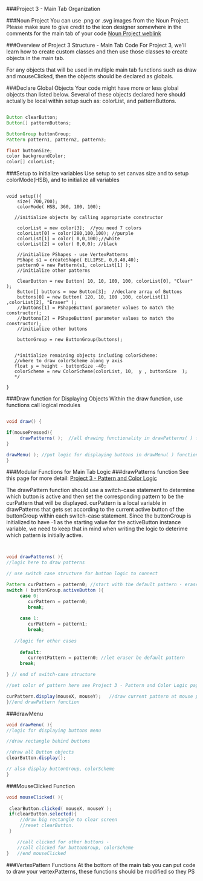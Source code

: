 ###Project 3 - Main Tab Organization

###Noun Project
You can use .png or .svg images from the Noun Project.  Please make sure to give credit to the icon designer somewhere in the comments for the main tab of your code
[Noun Project weblink](https://thenounproject.com/)


###Overview of Project 3 Structure - Main Tab Code
For Project 3, we'll learn how to create custom classes and then use those classes to create objects in the main tab.

For any objects that will be used in multiple main tab functions such as draw and mouseClicked, then the objects should be declared as globals.

###Declare Global Objects
Your code might have more or less global objects than listed below.  Several of these objects declared here should actually be local within setup such as: colorList, and patternButtons.


```java

Button clearButton;
Button[] patternButtons;

ButtonGroup buttonGroup;
Pattern pattern1, pattern2, pattern3;

float buttonSize;
color backgroundColor;
color[] colorList;

```

###Setup to initialize variables
Use setup to set canvas size and to setup colorMode(HSB), and to initialize all variables

```

void setup(){
    size( 700,700);
    colorMode( HSB, 360, 100, 100);
   
   //initialize objects by calling appropriate constructor
    
    colorList = new color[3];  //you need 7 colors
    colorList[0] = color(280,100,100); //purple
    colorList[1] = color( 0,0,100);//white
    colorList[2] = color( 0,0,0); //black
    
    //initialize PShapes - use VertexPatterns
    PShape s1 = createShape( ELLIPSE, 0,0,40,40);
    pattern0 = new Pattern(s1, colorList[1] );
    //initialize other patterns

    ClearButton = new Button( 10, 10, 100, 100, colorList[0], "Clear" ); 
    Button[] buttons = new Button[3];  //declare array of Buttons
    buttons[0] = new Button( 120, 10, 100 ,100, colorList[1] ,colorList[2], "Eraser" ); 
    //buttons[1] = PShapeButton( parameter values to match the constructor);
    //buttons[2] = PShapeButton( parameter values to match the constructor);
    //initialize other buttons
    
    buttonGroup = new ButtonGroup(buttons);


   /*initialize remaining objects including colorScheme:
   //where to draw colorScheme along y axis
   float y = height - buttonSize -40; 
   colorScheme = new ColorScheme(colorList, 10,  y , buttonSize  );
   */
   
}
```

###Draw function for Displaying Objects
Within the draw function, use functions call logical modules 


```java

void draw() {

if(mousePressed){
     drawPatterns( );  //all drawing functionality in drawPatterns( ) function
} 

drawMenu( ); //put logic for displaying buttons in drawMenu( ) function
}


```

###Modular Functions for Main Tab Logic
###drawPatterns function 
See this page for more detail: [Project 3 - Pattern and Color Logic](/project-3-pattern-and-color-drawing-logic.md)

The drawPattern function should use a switch-case statement to determine which button is active and then set the corresponding pattern to be the curPattern that will be displayed.
curPattern is a local variable in drawPatterns that gets set according to the current active button of the buttonGroup within each switch-case statement.  Since the buttonGroup is initialized to have -1 as the starting value for the activeButton instance variable, we need to keep that in mind when writing the logic to deterime which pattern is initially active.  


```java


void drawPatterns( ){
//logic here to draw patterns

// use switch case structure for button logic to connect 

Pattern curPattern = pattern0; //start with the default pattern - eraser
switch ( buttonGroup.activeButton ){
     case 0:
        curPattern = pattern0;
        break;
        
     case 1:
        curPattern = pattern1;
        break;     
           
   //logic for other cases
     
     default:
        currentPattern = pattern0; //let eraser be default pattern
     break;

} // end of switch-case structure

//set color of pattern here see Project 3 - Pattern and Color Logic page for details

curPattern.display(mouseX, mouseY);   //draw current pattern at mouse position
}//end drawPattern function

```



###drawMenu


```java
void drawMenu( ){
//logic for displaying buttons menu

//draw rectangle behind buttons 

//draw all Button objects
clearButton.display();

// also display buttonGroup, colorScheme
}

```



###MouseClicked Function

```java
void mouseClicked( ){
 
 clearButton.clicked( mouseX, mouseY );
 if(clearButton.selected){
     //draw big rectangle to clear screen
     //reset clearButton.
 }

    //call clicked for other buttons -
    //call clicked for buttonGroup, colorScheme
}   //end mouseClicked
```

###VertexPattern Functions
At the bottom of the main tab you can put code to draw your vertexPatterns, these functions should be modified so they 
PS
